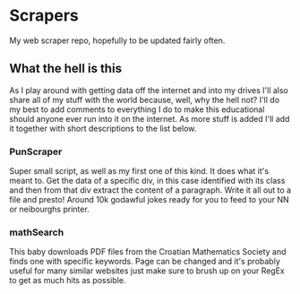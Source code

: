 # Scrapers
My web scraper repo, hopefully to be updated fairly often.

## What the hell is this
As I play around with getting data off the internet and into my drives I'll also share all of my stuff with the world because, well, why the hell not?
I'll do my best to add comments to everything I do to make this educational should anyone ever run into it on the internet.
As more stuff is added I'll add it together with short descriptions to the list below.

### PunScraper
Super small script, as well as my first one of this kind. It does what it's meant to. Get the data of a specific div, in this case identified with its class and then from that div extract the content of a paragraph. Write it all out to a file and presto! Around 10k godawful jokes ready for you to feed to your NN or neibourghs printer.

### mathSearch
This baby downloads PDF files from the Croatian Mathematics Society and finds one with specific keywords. Page can be changed and it's probably useful for many similar websites just make sure to brush up on your RegEx to get as much hits as possible.
